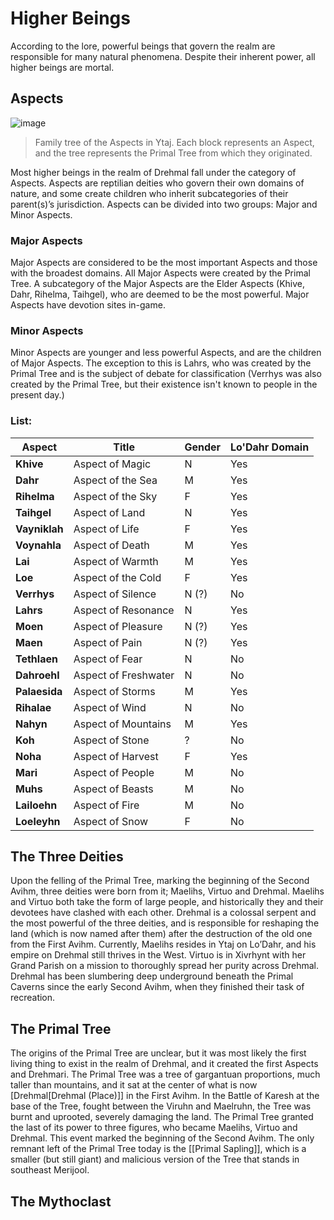 # Higher Beings

According to the lore, powerful beings that govern the realm are responsible for many natural phenomena. Despite their inherent power, all higher beings are mortal.

## Aspects

![image](https://github.com/user-attachments/assets/7bff927c-4016-4801-8be4-bf91c0631806)
> Family tree of the Aspects in Ytaj. Each block represents an Aspect, and the tree represents the Primal Tree from which they originated.

Most higher beings in the realm of Drehmal fall under the category of Aspects. Aspects are reptilian deities who govern their own domains of nature, and some create children who inherit subcategories of their parent(s)’s jurisdiction. Aspects can be divided into two groups: Major and Minor Aspects.

### Major Aspects

Major Aspects are considered to be the most important Aspects and those with the broadest domains. All Major Aspects were created by the Primal Tree. A subcategory of the Major Aspects are the Elder Aspects (Khive, Dahr, Rihelma, Taihgel), who are deemed to be the most powerful. Major Aspects have devotion sites in-game.

### Minor Aspects

Minor Aspects are younger and less powerful Aspects, and are the children of Major Aspects. The exception to this is Lahrs, who was created by the Primal Tree and is the subject of debate for classification (Verrhys was also created by the Primal Tree, but their existence isn't known to people in the present day.)

### List:

| Aspect | Title | Gender | Lo'Dahr Domain |
|-|-|-|-|
| **Khive** | Aspect of Magic | N | Yes|
| **Dahr** | Aspect of the Sea | M | Yes |
| **Rihelma** | Aspect of the Sky | F | Yes |
| **Taihgel** | Aspect of Land | N | Yes |
| **Vayniklah** | Aspect of Life | F | Yes |
| **Voynahla** | Aspect of Death | M | Yes|
| **Lai** | Aspect of Warmth | M | Yes |
| **Loe** | Aspect of the Cold | F | Yes |
| **Verrhys** | Aspect of Silence | N (?) | No |
| **Lahrs** | Aspect of Resonance | N | Yes |
| **Moen** | Aspect of Pleasure | N (?) | Yes |
| **Maen** | Aspect of Pain | N (?) | Yes |
| **Tethlaen** | Aspect of Fear | N | No |
| **Dahroehl** | Aspect of Freshwater | N | No |
| **Palaesida** | Aspect of Storms | M | Yes |
| **Rihalae** | Aspect of Wind | N | No |
| **Nahyn** | Aspect of Mountains | M | Yes |
| **Koh** | Aspect of Stone | ? | No |
| **Noha** | Aspect of Harvest | F | Yes |
| **Mari** | Aspect of People | M | No |
| **Muhs** | Aspect of Beasts | M | No |
| **Lailoehn** | Aspect of Fire | M | No |
| **Loeleyhn** | Aspect of Snow | F | No |

## The Three Deities

Upon the felling of the Primal Tree, marking the beginning of the Second Avihm, three deities were born from it; Maelihs, Virtuo and Drehmal. Maelihs and Virtuo both take the form of large people, and historically they and their devotees have clashed with each other. Drehmal is a colossal serpent and the most powerful of the three deities, and is responsible for reshaping the land (which is now named after them) after the destruction of the old one from the First Avihm. Currently, Maelihs resides in Ytaj on Lo’Dahr, and his empire on Drehmal still thrives in the West. Virtuo is in Xivrhynt with her Grand Parish on a mission to thoroughly spread her purity across Drehmal. Drehmal has been slumbering deep underground beneath the Primal Caverns since the early Second Avihm, when they finished their task of recreation.

## The Primal Tree

The origins of the Primal Tree are unclear, but it was most likely the first living thing to exist in the realm of Drehmal, and it created the first Aspects and Drehmari. The Primal Tree was a tree of gargantuan proportions, much taller than mountains, and it sat at the center of what is now [Drehmal[Drehmal (Place)]] in the First Avihm. In the Battle of Karesh at the base of the Tree, fought between the Viruhn and Maelruhn, the Tree was burnt and uprooted, severely damaging the land. The Primal Tree granted the last of its power to three figures, who became Maelihs, Virtuo and Drehmal. This event marked the beginning of the Second Avihm. The only remnant left of the Primal Tree today is the [[Primal Sapling]], which is a smaller (but still giant) and malicious version of the Tree that stands in southeast Merijool.

## The Mythoclast

